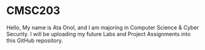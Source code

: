 # CMSC203
Hello,
My name is Ata Onol, and I am majoring in Computer Science & Cyber Security. I will be uploading my future Labs and Project Assignments into this GitHub repository.
